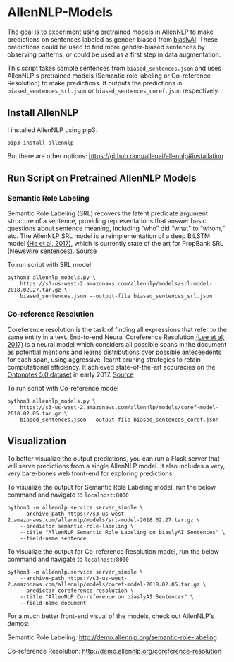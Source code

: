 # AllenNLP-Models
The goal is to experiment using pretrained models in [AllenNLP](https://allennlp.org/) to make predictions on sentences labeled as gender-biased from [biaslyAI](biaslyAI.com). These predictions could be used to find more gender-biased sentences by observing patterns, or could be used as a first step in data augmentation.

This script takes sample sentences from `biased_sentences.json` and uses AllenNLP's pretrained models (Semantic role labeling or Co-reference Resolution) to make predictions. It outputs the predictions in `biased_sentences_srl.json` or `biased_sentences_coref.json` respectively.

## Install AllenNLP

I installed AllenNLP using pip3:

```
pip3 install allennlp
```

But there are other options: https://github.com/allenai/allennlp#installation

## Run Script on Pretrained AllenNLP Models

### Semantic Role Labeling 
Semantic Role Labeling (SRL) recovers the latent predicate argument structure of a sentence, providing representations that answer basic questions about sentence meaning, including “who” did “what” to “whom,” etc. The AllenNLP SRL model is a reimplementation of a deep BiLSTM model [(He et al, 2017)](https://www.semanticscholar.org/paper/Deep-Semantic-Role-Labeling%3A-What-Works-and-What's-He-Lee/a4dd3beea286a20c4e4f66436875932d597190bc), which is currently state of the art for PropBank SRL (Newswire sentences). [Source](https://allennlp.org/)

To run script with SRL model

```
python3 allennlp_models.py \
    https://s3-us-west-2.amazonaws.com/allennlp/models/srl-model-2018.02.27.tar.gz \
    biased_sentences.json --output-file biased_sentences_srl.json
```

### Co-reference Resolution
Coreference resolution is the task of finding all expressions that refer to the same entity in a text. End-to-end Neural Coreference Resolution [(Lee et al, 2017)](https://www.semanticscholar.org/paper/End-to-end-Neural-Coreference-Resolution-Lee-He/8ae1af4a424f5e464d46903bc3d18fe1cf1434ff) is a neural model which considers all possible spans in the document as potential mentions and learns distributions over possible anteceedents for each span, using aggressive, learnt pruning strategies to retain computational efficiency. It achieved state-of-the-art accuracies on the [Ontonotes 5.0 dataset](http://cemantix.org/data/ontonotes.html) in early 2017. [Source](https://allennlp.org/)


To run script with Co-reference model

```
python3 allennlp_models.py \
    https://s3-us-west-2.amazonaws.com/allennlp/models/coref-model-2018.02.05.tar.gz \
    biased_sentences.json --output-file biased_sentences_coref.json
```

## Visualization

To better visualize the output predictions, you can run a Flask server that will serve predictions from a single AllenNLP model.
It also includes a very, very bare-bones web front-end for exploring predictions.

To visualize the output for Semantic Role Labeling model, run the below command and navigate to `localhost:8000`

```
python3 -m allennlp.service.server_simple \
    --archive-path https://s3-us-west-2.amazonaws.com/allennlp/models/srl-model-2018.02.27.tar.gz \
    --predictor semantic-role-labeling \
    --title "AllenNLP Semantic Role Labeling on biaslyAI Sentences" \
    --field-name sentence
```

To visualize the output for Co-reference Resolution model, run the below command and navigate to `localhost:8000`

```
python3 -m allennlp.service.server_simple \
    --archive-path https://s3-us-west-2.amazonaws.com/allennlp/models/coref-model-2018.02.05.tar.gz \
    --predictor coreference-resolution \
    --title "AllenNLP Co-reference on biaslyAI Sentences" \
    --field-name document
```

For a much better front-end visual of the models, check out AllenNLP's demos:

Semantic Role Labeling: http://demo.allennlp.org/semantic-role-labeling

Co-reference Resolution: http://demo.allennlp.org/coreference-resolution
